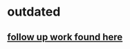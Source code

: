 # outdated
## [follow up work found here](https://github.com/abbsimoga/MDH-samarbetande-robotar/tree/master/OpenMV/YoloObjDetection/lego-gubbar-detection)
